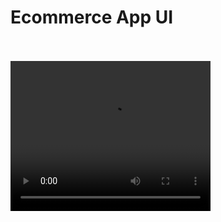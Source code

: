 <h1 textAlign="center">Ecommerce App UI</h1>

<br/>
<br/>

<video width="320" height="240" controls>
  <source src="https://www.facebook.com/100048225301864/videos/234998825342118/" type="video/mp4">
  <source src="https://www.facebook.com/100048225301864/videos/234998825342118/" type="video/ogg">
Your browser does not support the video tag.
</video>

